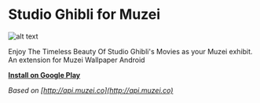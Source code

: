 Studio Ghibli for Muzei
======================

![alt text](https://github.com/eboudrant/net.ebt.muzei.miyazaki/raw/develop/docs/screenshots/app.jpg "Cards in action")

Enjoy The Timeless Beauty Of Studio Ghibli's Movies as your Muzei exhibit.
An extension for Muzei Wallpaper Android 

**[Install on Google Play](https://play.google.com/store/apps/details?id=net.ebt.muzei.miyazaki)**

*Based on  [http://api.muzei.co](http://api.muzei.co)*
